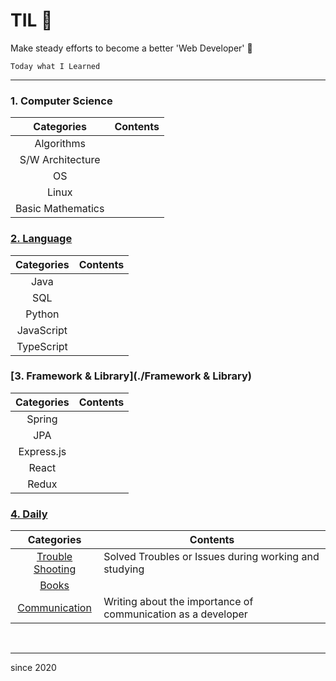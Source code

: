 # TIL :muscle:

Make steady efforts to become a better 'Web Developer' :punch:

`Today what I Learned`

---

### **1. Computer Science**

|    Categories     | Contents |
| :---------------: | -------- |
|    Algorithms     |          |
| S/W Architecture  |          |
|        OS         |          |
|       Linux       |          |
| Basic Mathematics |          |

### **[2. Language](./Language)**

| Categories | Contents |
| :--------: | -------- |
|    Java    |          |
|    SQL     |          |
|   Python   |          |
| JavaScript |          |
| TypeScript |          |

### **[3. Framework & Library](./Framework & Library)**

| Categories | Contents |
| :--------: | -------- |
|   Spring   |          |
|    JPA     |          |
| Express.js |          |
|   React    |          |
|   Redux    |          |

### **[4. Daily](./Daily)**

|                 Categories                  | Contents                                                     |
| :-----------------------------------------: | ------------------------------------------------------------ |
| [Trouble Shooting](./Daily/TroubleShooting) | Solved Troubles or Issues during working and studying        |
|           [Books](./Daily/Books)            |                                                              |
|   [Communication](./Daily/Communication)    | Writing about the importance of communication as a developer |

<br>

---

since 2020
